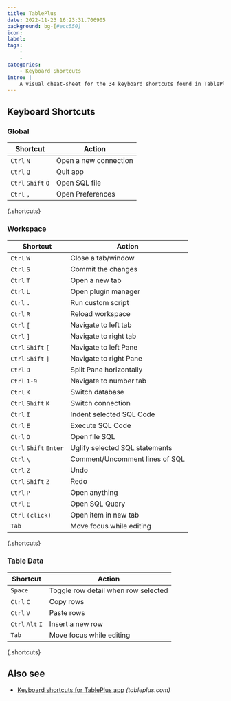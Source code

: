 ```yaml
---
title: TablePlus
date: 2022-11-23 16:23:31.706905
background: bg-[#ecc550]
icon: 
label: 
tags: 
    - 
    - 
categories:
    - Keyboard Shortcuts
intro: |
    A visual cheat-sheet for the 34 keyboard shortcuts found in TablePlus
---
```




Keyboard Shortcuts
------------------



### Global

Shortcut | Action
---|---
`Ctrl` `N`  | Open a new connection
`Ctrl` `Q`  | Quit app
`Ctrl` `Shift` `O`  | Open SQL file
`Ctrl` `,`  | Open Preferences
{.shortcuts}


### Workspace

Shortcut | Action
---|---
`Ctrl` `W`  | Close a tab/window
`Ctrl` `S`  | Commit the changes
`Ctrl` `T`  | Open a new tab
`Ctrl` `L`  | Open plugin manager
`Ctrl` `.`  | Run custom script
`Ctrl` `R`  | Reload workspace
`Ctrl` `[`  | Navigate to left tab
`Ctrl` `]`  | Navigate to right tab
`Ctrl` `Shift` `[`  | Navigate to left Pane
`Ctrl` `Shift` `]`  | Navigate to right Pane
`Ctrl` `D`  | Split Pane horizontally
`Ctrl` `1-9`  | Navigate to number tab
`Ctrl` `K`  | Switch database
`Ctrl` `Shift` `K`  | Switch connection
`Ctrl` `I`  | Indent selected SQL Code
`Ctrl` `E`  | Execute SQL Code
`Ctrl` `O`  | Open file SQL
`Ctrl` `Shift` `Enter`  | Uglify selected SQL statements
`Ctrl` `\`  | Comment/Uncomment lines of SQL
`Ctrl` `Z`  | Undo
`Ctrl` `Shift` `Z`  | Redo
`Ctrl` `P`  | Open anything
`Ctrl` `E`  | Open SQL Query
`Ctrl` `(click)`  | Open item in new tab
`Tab`  | Move focus while editing
{.shortcuts}


### Table Data

Shortcut | Action
---|---
`Space`  | Toggle row detail when row selected
`Ctrl` `C`  | Copy rows
`Ctrl` `V`  | Paste rows
`Ctrl` `Alt` `I`  | Insert a new row
`Tab`  | Move focus while editing
{.shortcuts}




Also see
--------
- [Keyboard shortcuts for TablePlus app](https://tableplus.com/blog/2018/02/shortcut-keys.html) _(tableplus.com)_
